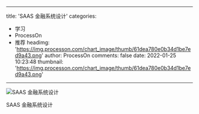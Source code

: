 
---
title: 'SAAS 金融系统设计'
categories: 
 - 学习
 - ProcessOn
 - 推荐
headimg: 'https://img.processon.com/chart_image/thumb/61dea780e0b34d1be7ed9a43.png'
author: ProcessOn
comments: false
date: 2022-01-25 10:23:48
thumbnail: 'https://img.processon.com/chart_image/thumb/61dea780e0b34d1be7ed9a43.png'
---

<div>   
<img class="thumb" alt="SAAS 金融系统设计" src="https://img.processon.com/chart_image/thumb/61dea780e0b34d1be7ed9a43.png" referrerpolicy="no-referrer">
<p>SAAS 金融系统设计</p>  
</div>
            